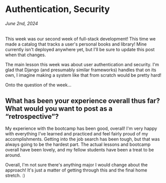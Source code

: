 # Authentication, Security
###### June 2nd, 2024

This week was our second week of full-stack development! This time we made a catalog that tracks a user's personal books and library! Mine currently isn't deployed anywhere yet, but I'll be sure to update this post when that changes.

The main lesson this week was about user authentication and security. I'm glad that Django (and presumably similar frameworks) handles that on its own, I imagine making a system like that from scratch would be pretty hard!

Onto the question of the week...

## What has been your experience overall thus far? What would you want to post as a “retrospective”?

My experience with the bootcamp has been good, overall! I'm very happy with everything I've learned and practiced and feel fairly proud of my accomplishments. Getting into the job search has been tough, but that was always going to be the hardest part. The actual lessons and bootcamp overall have been lovely, and my fellow students have been a treat to be around.

Overall, I'm not sure there's anything major I would change about the approach! It's just a matter of getting through this and the final home stretch. :)